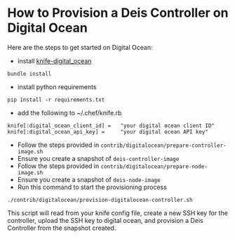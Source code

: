 How to Provision a Deis Controller on Digital Ocean
===================================================

Here are the steps to get started on Digital Ocean:

* install [knife-digital_ocean][kdo]

```
bundle install
```

* install python requirements

```
pip install -r requirements.txt
```

* add the following to ~/.chef/knife.rb

```
knife[:digital_ocean_client_id] =   "your digital ocean client ID"
knife[:digital_ocean_api_key] =     "your digital ocean API key"
```

* Follow the steps provided in `contrib/digitalocean/prepare-controller-image.sh`
* Ensure you create a snapshot of `deis-controller-image`
* Follow the steps provided in `contrib/digitalocean/prepare-node-image.sh`
* Ensure you create a snapshot of `deis-node-image`
* Run this command to start the provisioning process

```
./contrib/digitalocean/provision-digitalocean-controller.sh
```

This script will read from your knife config file, create a new SSH key for the controller, upload the SSH key to digital ocean, and provision a Deis Controller from the snapshot created.

[kdo]: https://github.com/rmoriz/knife-digital_ocean
